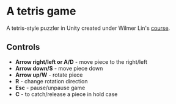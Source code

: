 # A tetris game

A tetris-style puzzler in Unity created under Wilmer Lin's [course](https://www.udemy.com/course/make-a-tetris-style-puzzler-in-unity/).

## Controls

 - **Arrow right/left or A/D** - move piece to the right/left
 - **Arrow down/S** - move piece down
 - **Arrow up/W** - rotate piece
 - **R** - change rotation direction
 - **Esc** - pause/unpause game
 - **C** - to catch/release a piece in hold case
